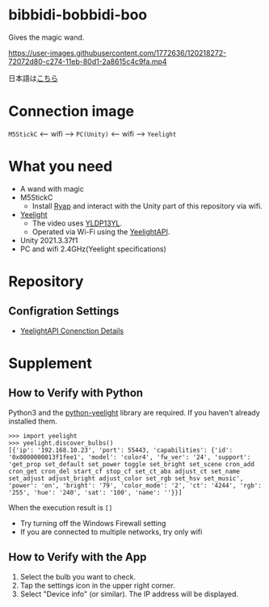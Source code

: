 # bibbidi-bobbidi-boo
Gives the magic wand.

https://user-images.githubusercontent.com/1772636/120218272-72072d80-c274-11eb-80d1-2a8615c4c9fa.mp4

日本語は[こちら](https://github.com/machidyo/bibbidi-bobbidi-boo/blob/master/README.jp.md)

# Connection image
`M5StickC` <-- wifi --> `PC(Unity)` <-- wifi --> `Yeelight`

# What you need
* A wand with magic
* M5StickC
  * Install [Ryap](https://github.com/machidyo/Ryap) and interact with the Unity part of this repository via wifi.
* [Yeelight](https://en.yeelight.com/product/819.html) 
  * The video uses [YLDP13YL](https://www.amazon.co.jp/dp/B086LPJHMT).
  * Operated via Wi-Fi using the [YeelightAPI](https://github.com/roddone/YeelightAPI).
* Unity 2021.3.37f1
* PC and wifi 2.4GHz(Yeelight specifications)

# Repository
## Configration Settings
* [YeelightAPI Conenction Details](https://github.com/machidyo/bibbidi-bobbidi-boo/blob/master/Assets/Scripts/Yeelight/YeelightClient.cs#L10) 

# Supplement
## How to Verify with Python
Python3 and the [python-yeelight](https://github.com/skorokithakis/python-yeelight) library are required. If you haven't already installed them.

```
>>> import yeelight
>>> yeelight.discover_bulbs()
[{'ip': '192.168.10.23', 'port': 55443, 'capabilities': {'id': '0x0000000013f1fee1', 'model': 'color4', 'fw_ver': '24', 'support': 'get_prop set_default set_power toggle set_bright set_scene cron_add cron_get cron_del start_cf stop_cf set_ct_abx adjust_ct set_name set_adjust adjust_bright adjust_color set_rgb set_hsv set_music', 'power': 'on', 'bright': '79', 'color_mode': '2', 'ct': '4244', 'rgb': '255', 'hue': '240', 'sat': '100', 'name': ''}}]
```

When the execution result is `[]`
* Try turning off the Windows Firewall setting
* If you are connected to multiple networks, try only wifi

## How to Verify with the App
1. Select the bulb you want to check.
2. Tap the settings icon in the upper right corner.
3. Select "Device info" (or similar). The IP address will be displayed.

